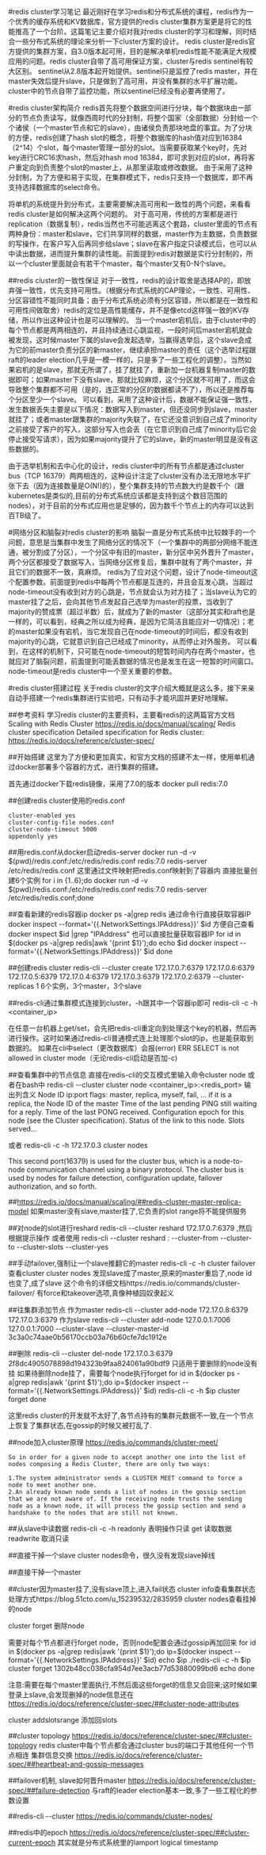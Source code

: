 #redis cluster学习笔记
最近刚好在学习redis和分布式系统的课程，redis作为一个优秀的缓存系统和KV数据库，官方提供的redis cluster集群方案更是将它的性能推高了一个台阶。这篇笔记主要介绍对我对redis cluster的学习和理解，同时结合一些分布式系统的理论来分析一下cluster方案的设计。
redis cluster是redis官方提供的集群方案，自3.0版本起可用，目的是解决单机redis性能不能满足大规模应用的问题。redis cluster自带了高可用保证方案，cluster与redis sentinel有较大区别。
sentinel从2.8版本起开始提供。sentinel只是监控了redis master，并在master失效后提升slave，只是做到了高可用，并没有集群的水平扩展功能。cluster中的节点自带了监控功能，所以sentinel已经没有必要再使用了。

#redis cluster架构简介
redis首先将整个数据空间进行分块，每个数据块由一部分的节点负责读写，就像西周时代的分封制，将整个国家（全部数据）分封给一个个诸侯（一个master节点和它的slave），由诸侯负责那块地盘的事宜。为了分块的方便，redis创建了hash slot的概念，将整个数据库的hash值对应到16384（2^14）个slot，每个master管理一部分的slot。当需要获取某个key时，先对key进行CRC16求hash，然后对hash mod 16384，即可求到对应的slot，再将客户重定向到负责整个slot的master上，从那里读取或修改数据。
由于采用了这种分封制，为了方便和易于实现，在集群模式下，redis只支持一个数据库，即不再支持选择数据库的select命令。

将单机的系统提升到分布式，主要需要解决高可用和一致性的两个问题，来看看redis cluster是如何解决这两个问题的。
对于高可用，传统的方案都是进行replication（数据复制），redis当然也不可能逃离这个套路，cluster里面的节点有两种身份：master和slave，它们共享同样的数据，master作为主数据，负责数据的写操作，在客户写入后再同步给slave；slave在客户指定只读模式后，也可以从中读出数据，进而提升集群的读性能。前面提到redis对数据是实行分封制的，所以一个cluster里面就会有若干个master，每个master又有0-N个slave。

##redis cluster的一致性保证
对于一致性，redis的设计取舍是选择AP的，即放弃强一致性，优先支持可用性。（根据分布式系统的CAP理论，一致性、可用性、分区容错性不能同时具备；由于分布式系统必须有分区容错，所以都是在一致性和可用性间做取舍）redis的定位是高性能缓存，并不是像etcd这样强一致的KV存储，所以作出这种设计也是可以理解的。
当一个master宕机后，由于cluster中的每个节点都是两两相连的，并且持续通过心跳监视，一段时间后master宕机就会被发现，这时候master下属的slave会发起选举，当赢得选举后，这个slave会成为它的前master负责分区的新master，继续承担master的责任（这个选举过程跟raft的leader election几乎是一模一样的，只是多了一些工程化的调整）。当然如果宕机的是slave，那就无所谓了，挂了就挂了，重新加一台机器复制master的数据即可；如果master下没有slave，那就比较麻烦，这个分区就不可用了，而这会导致整个集群都不可用（是的，连正常的分区的数据都读不了），所以还是推荐每个分区至少一个slave。
可以看到，采用了这种设计后，数据不能保证强一致性，发生数据丢失主要是以下情况：数据写入到master，但还没同步到slave，master就挂了；或者master跟集群的majority失联了，在它还没意识到自己成了minority之前接受了客户的写入，这部分写入也会丢（在它意识到自己成了minority后它会停止接受写请求），因为如果majority提升了它的slave，新的master明显是没有这些数据的。

由于选举机制和去中心化的设计，redis cluster中的所有节点都是通过cluster bus（TCP 16379）两两相连的，这种设计注定了cluster没有办法无限地水平扩张下去（因为连接数量是O(N!)的），整个集群支持的节点数大约是数千个（跟kubernetes是类似的,目前的分布式系统应该都是支持到这个数目范围的nodes），对于目前的分布式应用也是足够的，因为数千个节点上的内存可以达到百TB级了。

#网络分区和脑裂对redis cluster的影响
脑裂一直是分布式系统中比较棘手的一个问题，意思是当集群中发生了网络分区的情况下（一个集群中的两部分网络不能连通，被分割成了分区），一个分区中有旧的master，新分区中另外晋升了master，两个分区都接受了数据写入，当网络分区修复后，集群中就有了两个master，并且它们的数据不一致，真麻烦。
redis为了应对这个问题，设计了node-timeout这个配置参数。前面提到redis中每两个节点都是互连的，并且会互发心跳，当超过node-timeout没有收到对方的心跳是，节点就会认为对方挂了；当slave认为它的master挂了之后，会向其他节点发起自己选举为master的投票，当收到了majority的赞成票（超过半数）后，就成为了新的master（这部分其实和raft也是一样的，可以看到，经典之所以成为经典，是因为它简洁且能应对一切情况）；老的master如果没有宕机，当它发现自己在node-timeout的时间后，都没有收到majority的心跳，它就意识到自己已经成了minority，从而停止对外服务。
可以看到，在这样的机制下，只可能在node-timeout的短暂时间内存在两个master，也就应对了脑裂问题，前面提到可能丢数据的情况也是发生在这一短暂的时间窗口。node-timeout是redis cluster中一个至关重要的参数。



#redis cluster搭建过程
关于redis cluster的文字介绍大概就是这么多，接下来亲自动手搭建一个redis集群进行实验吧，只有动手才能巩固并更好地理解。

##参考资料
学习redis cluster的主要资料，主要看redis的这两篇官方文档
Scaling with Redis Cluster https://redis.io/docs/manual/scaling/
Redis cluster specification Detailed specification for Redis cluster: https://redis.io/docs/reference/cluster-spec/

##开始搭建
这里为了方便和更加真实，和官方文档的搭建不太一样，使用单机通过docker部署多个容器的方式，进行集群的搭建。

首先通过docker下载redis镜像，采用了7.0的版本
docker pull redis:7.0

##创建redis cluster使用的redis.conf
```
cluster-enabled yes
cluster-config-file nodes.conf
cluster-node-timeout 5000
appendonly yes
```

##用redis.conf从docker启动redis-server
docker run -d -v $(pwd)/redis.conf:/etc/redis/redis.conf redis:7.0 redis-server /etc/redis/redis.conf
这里通过文件映射把redis.conf映射到了容器内
直接批量创建6个实例
for i in {1..6};do docker run -d -v $(pwd)/redis.conf:/etc/redis/redis.conf redis:7.0 redis-server /etc/redis/redis.conf;done

##查看新建的redis容器ip
docker ps -a|grep redis
通过命令行直接获取容器IP
docker inspect --format='{{.NetworkSettings.IPAddress}}' $id
方便自己查看
docker inspect $id |grep "IPAddress"
也可以直接批量获取容器IP
for id in $(docker ps -a|grep redis|awk '{print $1}');do
    echo $id
    docker inspect --format='{{.NetworkSettings.IPAddress}}' $id
done

##创建redis cluster
redis-cli --cluster create 172.17.0.7:6379 172.17.0.6:6379 172.17.0.5:6379 172.17.0.4:6379 172.17.0.3:6379 172.17.0.2:6379 --cluster-replicas 1
6个实例，3个master，3个slave



##redis-cli通过集群模式连接到cluster，-h跟其中一个容器ip即可
redis-cli -c -h <container_ip>

在任意一台机器上get/set，会先把redis-cli重定向到处理这个key的机器，然后再进行操作。这时如果通过redis-cli普通模式连上处理那个slot的ip，也是能获取到数据的。
如果在cli中select（更改数据库）会报(error) ERR SELECT is not allowed in cluster mode（无论redis-cli启动是否加-c)

##查看集群中的节点信息
直接在redis-cli的交互模式里输入命令cluster node
或者在bash中
redis-cli --cluster cluster node <container_ip>:<redis_port>
输出列含义
Node ID
ip:port
flags: master, replica, myself, fail, ...
if it is a replica, the Node ID of the master
Time of the last pending PING still waiting for a reply.
Time of the last PONG received.
Configuration epoch for this node (see the Cluster specification).
Status of the link to this node.
Slots served...

或者
redis-cli -c -h 172.17.0.3 cluster nodes

This second port(16379) is used for the cluster bus, which is a node-to-node communication channel using a binary protocol. The cluster bus is used by nodes for failure detection, configuration update, failover authorization, and so forth.

##https://redis.io/docs/manual/scaling/##redis-cluster-master-replica-model
如果master没有slave,master挂了,它负责的slot range将不能提供服务

##对node的slot进行reshard
redis-cli --cluster reshard 172.17.0.7:6379 ,然后根据提示操作
或者使用
redis-cli --cluster reshard <host>:<port> --cluster-from <node-id> --cluster-to <node-id> --cluster-slots <number of slots> --cluster-yes

##手动failover,强制让一个slave推翻它的master
redis-cli -c -h <slave-ip>
cluster failover
查看cluster
cluster nodes
发现slave成了master,原来的master重启了,node id也变了,成了slave
这个命令的详细文档https://redis.io/commands/cluster-failover/
有force和takeover选项,真像种植园奴隶起义

##往集群添加节点
作为master
redis-cli --cluster add-node 172.17.0.8:6379 172.17.0.3:6379
作为slave
redis-cli --cluster add-node 127.0.0.1:7006 127.0.0.1:7000 --cluster-slave --cluster-master-id 3c3a0c74aae0b56170ccb03a76b60cfe7dc1912e

##删除
redis-cli --cluster del-node 172.17.0.3:6379 2f8dc4905078898d194323b9faa824061a90bdf9
只适用于要删除的node没有挂
如果待删除node挂了，需要每个node执行forget
for id in $(docker ps -a|grep redis|awk '{print $1}');do
    ip=$(docker inspect --format='{{.NetworkSettings.IPAddress}}' $id)
    redis-cli -c -h $ip cluster forget <node id>
done

这里redis cluster的开发就不太好了,各节点持有的集群元数据不一致,在一个节点上恢复了集群状态,在gossip的时候又被打乱了.

##node加入cluster原理
https://redis.io/commands/cluster-meet/
```
So in order for a given node to accept another one into the list of nodes composing a Redis Cluster, there are only two ways:

1.The system administrator sends a CLUSTER MEET command to force a node to meet another one.
2.An already known node sends a list of nodes in the gossip section that we are not aware of. If the receiving node trusts the sending node as a known node, it will process the gossip section and send a handshake to the nodes that are still not known.
```

##从slave中读数据
redis-cli -c -h <slave-ip>
readonly 表明操作只读
get <key> 读取数据
readwrite 取消只读

##直接干掉一个slave
cluster nodes命令，很久没有发现slave掉线

##直接干掉一个master

##cluster因为master挂了,没有slave顶上,进入fail状态
cluster info查看集群状态
处理方式https://blog.51cto.com/u_15239532/2835959
cluster nodes查看挂掉的node

cluster forget <node-id>删除node

需要对每个节点都进行forget node，否则node配置会通过gossip再加回来
for id in $(docker ps -a|grep redis|awk '{print $1}');do
    ip=$(docker inspect --format='{{.NetworkSettings.IPAddress}}' $id)
    echo $ip
    ./redis-cli -c -h $ip cluster forget 1302b48cc038cfa954d7ee3acb77d53880099bd6
    echo
done

注意:需要在每个master里面执行,不然后面这些forget的信息又会回来;这时候如果登录上slave,会发现删掉的node信息还在
https://redis.io/docs/reference/cluster-spec/##cluster-node-attributes

cluster addslotsrange <lower bound> <upper bound>添加回slots  

##cluster topology
https://redis.io/docs/reference/cluster-spec/##cluster-topology
redis cluster中每个节点都会通过cluster bus的端口于其他任何一个节点相连
集群信息交换 https://redis.io/docs/reference/cluster-spec/##heartbeat-and-gossip-messages

##failover机制, slave如何晋升master
https://redis.io/docs/reference/cluster-spec/##failure-detection
与raft的leader election基本一致,多了一些工程化的参数设置

##redis-cli --cluster <cmd>
https://redis.io/commands/cluster-nodes/

##redis中的epoch
https://redis.io/docs/reference/cluster-spec/##cluster-current-epoch
其实就是分布式系统里的lamport logical timestamp







